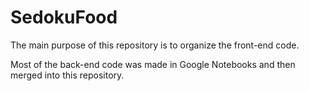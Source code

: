 # SedokuFood

The main purpose of this repository is to organize the front-end code. 

Most of the back-end code was made in Google Notebooks and then merged into this repository.
